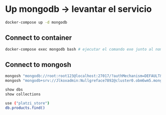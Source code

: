 # Up mongodb -> levantar el servicio
```sh 
docker-compose up -d mongodb
``` 
## Connect to container

```sh
docker-compose exec mongodb bash # ejecutar el comando exe junto al nombre del servicio
``` 

## Connect to mongosh
```sh
mongosh "mongodb://root:root123@localhost:27017/?authMechanism=DEFAULT&tls=false" # poner la dirección del cluster proporcionado por mongoatlas
mongosh "mongodb+srv://Jlkoxadmin:Nullgreface7892@cluster0.obm6wm5.mongodb.net/"
``` 

```sh
show dbs 
show collections
``` 

```sh
use ("platzi_store")
db.products.find()
```  